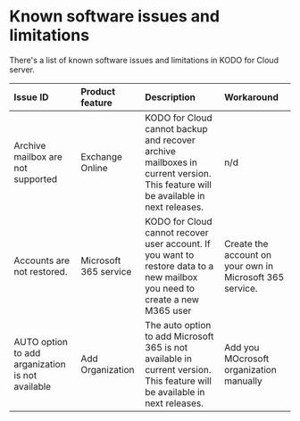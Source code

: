 # Known software issues and limitations

There's a list of known software issues and limitations in KODO for Cloud server. 

| Issue ID | Product feature | Description | Workaround |
| :--- | :--- | :--- | :--- |
| Archive mailbox are not supported | Exchange Online | KODO for Cloud cannot backup and recover archive mailboxes in current version. This feature will be available in next releases.  | n/d |
| Accounts are not restored. | Microsoft 365 service | KODO for Cloud cannot recover user account. If you want to restore data to a new mailbox you need to create a new M365 user | Create the account on your own in Microsoft 365 service. |
| AUTO option to add arganization is not available | Add Organization | The auto option to add Microsoft 365 is not available in current version. This feature will be available in next releases. | Add you MOcrosoft organization manually |

